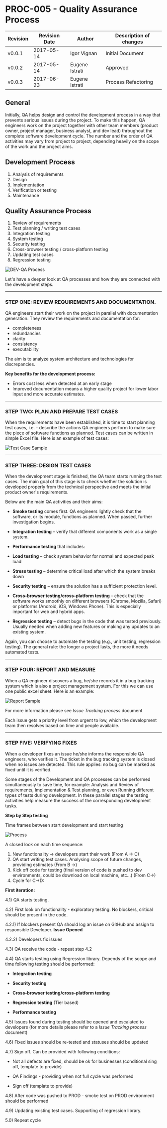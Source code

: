 # PROC-005 - Quality Assurance Process


Revision | Revision Date | Author | Description of changes
-------- | ------------- | ------ | ----------------------
v0.0.1 | 2017-05-14 | Igor Vignan | Initial Document
v0.0.2 | 2017-05-14 | Eugene Istrati | Approved
v0.0.3 | 2017-06-23 | Eugene Istrati | Process Refactoring


## General

Initially, QA helps design and control the development process in a way
that prevents serious issues during the project. To make this happen,
QA engineers work on the project together with other team members
(product owner, project manager, business analyst, and dev lead) throughout
the complete software development cycle. The number and the order of QA
activities may vary from project to project, depending heavily on the scope
of the work and the project aims.

## Development Process

1)  Analysis of requirements
2)  Design
3)  Implementation
4)  Verification or testing
5)  Maintenance

## Quality Assurance Process

1)  Review of requirements
2)  Test planning / writing test cases
3)  Integration testing
4)  System testing
5)  Security testing
6)  Cross-browser testing / cross-platform testing
7)  Updating test cases
8)  Regression testing

![DEV-QA Process](https://github.com/MitocGroup/SDLC/blob/master/images/dev-qa-process.png)

Let's have a deeper look at QA processes and how they are connected with
the development steps.

----------------------------------------------------------------------------------------------------------------

### STEP ONE: REVIEW REQUIREMENTS AND DOCUMENTATION.

QA engineers start their work on the project in parallel with
documentation generation. They review the requirements and documentation
for:

- completeness
- redundancies
- clarity
- consistency
- executability

The aim is to analyze system architecture and technologies for discrepancies.

**Key benefits for the development process:**

- Errors cost less when detected at an early stage
- Improved documentation means a higher quality project for lower labor
input and more accurate estimates.

----------------------------------------------------------------------------------------------------------------

### STEP TWO: PLAN AND PREPARE TEST CASES

When the requirements have been established, it is time to start
planning test cases, i.e. - describe the actions QA engineers perform to
make sure the piece of software functions as planned. Test cases can be
written in simple Excel file. Here is an example of test cases:

![Test Case Sample](https://github.com/MitocGroup/SDLC/blob/master/images/test-case-template.png)

----------------------------------------------------------------------------------------------------------------

### STEP THREE: DESIGN TEST CASES

When the development stage is finished, the QA team starts running the
test cases. The main goal of this stage is to check whether the solution
is developed properly from the technical perspective and meets the
initial product owner's requirements.

Below are the main QA activities and their aims:

- **Smoke testing** comes first. QA engineers lightly check that the
software, or its module, functions as planned. When passed, further
investigation begins.

- **Integration testing** – verify that different components work as a
single system.

- **Performance testing** that includes:

- **Load testing** – check system behavior for normal and expected peak load

- **Stress testing** – determine critical load after which the system breaks
down

- **Security testing** – ensure the solution has a sufficient protection
level.

- **Cross-browser testing/cross-platform testing** – check that the
software works smoothly on different browsers (Chrome, Mozilla, Safari)
or platforms (Android, iOS, Windows Phone). This is especially important
for web and hybrid apps.

- **Regression testing** – detect bugs in the code that was tested
previously. Usually needed when adding new features or making any
updates to an existing system.

Again, you can choose to automate the testing (e.g., unit testing,
regression testing). The general rule: the longer a project lasts, the
more it needs automated tests.

----------------------------------------------------------------------------------------------------------------
### STEP FOUR: REPORT AND MEASURE

When a QA engineer discovers a bug, he/she records it in a bug tracking
system which is also a project management system. For this we can use
one public excel sheet. Here is an example:

![Report Sample](https://github.com/MitocGroup/SDLC/blob/master/images/report-template.png)

For more information please see *Issue Tracking process* document

Each issue gets a priority level from urgent to low, which the
development team then resolves based on time and people available.

----------------------------------------------------------------------------------------------------------------

### STEP FIVE: VERIFYING FIXES

When a developer fixes an issue he/she informs the responsible QA
engineers, who verifies it. The ticket in the bug tracking system is
closed when no issues are detected. This rule applies: no bug can be
marked as fixed until it is verified.

Some stages of the Development and QA processes can be performed
simultaneously to save time, for example: Analysis and Review of
requirements, Implementation & Test planning, or even Running different
types of tests during development. In these parallel stages the testing
activities help measure the success of the corresponding development
tasks.

**Step by Step testing**

Time frames between start development and start testing

![Process](https://github.com/MitocGroup/SDLC/blob/master/images/step-by-step.png)

A closed look on each time sequence:

1)  New functionality -&gt; developers start their work (From A -&gt; C)
2)  QA start writing test cases. Analysing scope of future changes, providing estimates (From B -&gt;)
3)  Kick off code for testing (final version of code is pushed to dev
    environments, could be download on local machine, etc…) (From C-&gt;)
4)  Cycle for C-&gt;D:



**First iteration:**

4.1) QA starts testing.

4.2) First look on functionality - exploratory testing. No blockers,
critical should be present in the code.

4.2.1) If blockers present QA should log an issue on GitHub and assign
to responsible Developer. **Issue Opened**

4.2.2) Developers fix issues

4.3) QA receive the code - repeat step 4.2

4.4) QA starts testing using Regression library. Depends of the scope
and time following testing should be performed:

-   **Integration testing**

-   **Security testing**

-   **Cross-browser testing/cross-platform testing**

-   **Regression testing** (Tier based)

-   **Performance testing**

4.5) Issues found during testing should be opened and escalated to
developers (for more details please refer to a *Issue Tracking process*
document)

4.6) Fixed issues should be re-tested and statuses should be updated

4.7) Sign off. Can be provided with following conditions:

-   Not all defects are fixed, should be ok for businesses (conditional sing off, template to provide)

-   QA Findings - providing when not full cycle was performed

-   Sign off (template to provide)

4.8) After code was pushed to PROD - smoke test on PROD environment
should be performed

4.9) Updating existing test cases. Supporting of regression library.

5.0) Repeat cycle

